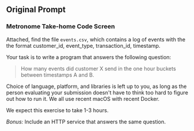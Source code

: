 ## Original Prompt
### Metronome Take-home Code Screen

Attached, find the file `events.csv`, which contains a log of events with the
the format customer\_id, event\_type, transaction\_id, timestamp.

Your task is to write a program that answers the following question:

> How many events did customer X send in the one hour buckets between timestamps A and B.

Choice of language, platform, and libraries is left up to you, as long as the
person evaluating your submission doesn't have to think too hard to figure out
how to run it. We all use recent macOS with recent Docker.

We expect this exercise to take 1-3 hours.

*Bonus:* Include an HTTP service that answers the same question.
